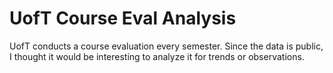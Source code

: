 # UofT Course Eval Analysis
UofT conducts a course evaluation every semester. Since the data is public, I thought it would be interesting to analyze it for trends or observations.